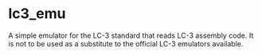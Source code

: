 # lc3_emu
A simple emulator for the LC-3 standard that reads LC-3 assembly code. It is not to be used as a substitute to the official LC-3 emulators available.